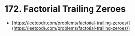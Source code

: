 # 172. Factorial Trailing Zeroes

- [https://leetcode.com/problems/factorial-trailing-zeroes/](https://leetcode.com/problems/factorial-trailing-zeroes/)

